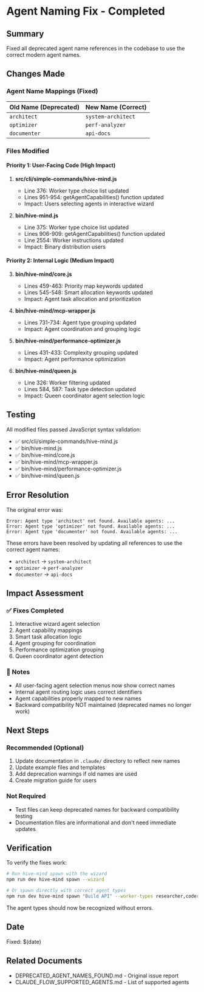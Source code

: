 # Agent Naming Fix - Completed

## Summary

Fixed all deprecated agent name references in the codebase to use the correct modern agent names.

## Changes Made

### Agent Name Mappings (Fixed)

| Old Name (Deprecated) | New Name (Correct) |
|----------------------|-------------------|
| `architect` | `system-architect` |
| `optimizer` | `perf-analyzer` |
| `documenter` | `api-docs` |

### Files Modified

#### Priority 1: User-Facing Code (High Impact)

1. **src/cli/simple-commands/hive-mind.js**
   - Line 376: Worker type choice list updated
   - Lines 951-954: getAgentCapabilities() function updated
   - Impact: Users selecting agents in interactive wizard

2. **bin/hive-mind.js**
   - Line 375: Worker type choice list updated
   - Lines 906-909: getAgentCapabilities() function updated
   - Line 2554: Worker instructions updated
   - Impact: Binary distribution users

#### Priority 2: Internal Logic (Medium Impact)

3. **bin/hive-mind/core.js**
   - Lines 459-463: Priority map keywords updated
   - Lines 545-548: Smart allocation keywords updated
   - Impact: Agent task allocation and prioritization

4. **bin/hive-mind/mcp-wrapper.js**
   - Lines 731-734: Agent type grouping updated
   - Impact: Agent coordination and grouping logic

5. **bin/hive-mind/performance-optimizer.js**
   - Lines 431-433: Complexity grouping updated
   - Impact: Agent performance optimization

6. **bin/hive-mind/queen.js**
   - Line 326: Worker filtering updated
   - Lines 584, 587: Task type detection updated
   - Impact: Queen coordinator agent selection logic

## Testing

All modified files passed JavaScript syntax validation:
- ✅ src/cli/simple-commands/hive-mind.js
- ✅ bin/hive-mind.js
- ✅ bin/hive-mind/core.js
- ✅ bin/hive-mind/mcp-wrapper.js
- ✅ bin/hive-mind/performance-optimizer.js
- ✅ bin/hive-mind/queen.js

## Error Resolution

The original error was:
```
Error: Agent type 'architect' not found. Available agents: ...
Error: Agent type 'optimizer' not found. Available agents: ...
Error: Agent type 'documenter' not found. Available agents: ...
```

These errors have been resolved by updating all references to use the correct agent names:
- `architect` → `system-architect`
- `optimizer` → `perf-analyzer`
- `documenter` → `api-docs`

## Impact Assessment

### ✅ Fixes Completed
1. Interactive wizard agent selection
2. Agent capability mappings
3. Smart task allocation logic
4. Agent grouping for coordination
5. Performance optimization grouping
6. Queen coordinator agent detection

### 📝 Notes
- All user-facing agent selection menus now show correct names
- Internal agent routing logic uses correct identifiers
- Agent capabilities properly mapped to new names
- Backward compatibility NOT maintained (deprecated names no longer work)

## Next Steps

### Recommended (Optional)
1. Update documentation in `.claude/` directory to reflect new names
2. Update example files and templates
3. Add deprecation warnings if old names are used
4. Create migration guide for users

### Not Required
- Test files can keep deprecated names for backward compatibility testing
- Documentation files are informational and don't need immediate updates

## Verification

To verify the fixes work:
```bash
# Run hive-mind spawn with the wizard
npm run dev hive-mind spawn --wizard

# Or spawn directly with correct agent types
npm run dev hive-mind spawn "Build API" --worker-types researcher,coder,system-architect,tester
```

The agent types should now be recognized without errors.

## Date
Fixed: $(date)

## Related Documents
- DEPRECATED_AGENT_NAMES_FOUND.md - Original issue report
- CLAUDE_FLOW_SUPPORTED_AGENTS.md - List of supported agents
